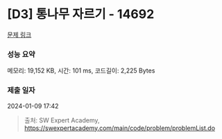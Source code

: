 # [D3] 통나무 자르기 - 14692 

[문제 링크](https://swexpertacademy.com/main/code/problem/problemDetail.do?contestProbId=AYJW0g-qlO8DFASv) 

### 성능 요약

메모리: 19,152 KB, 시간: 101 ms, 코드길이: 2,225 Bytes

### 제출 일자

2024-01-09 17:42



> 출처: SW Expert Academy, https://swexpertacademy.com/main/code/problem/problemList.do
